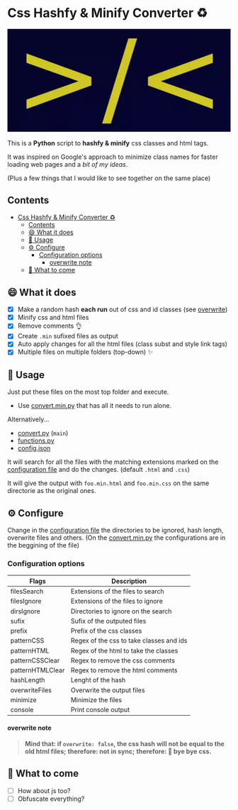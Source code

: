 # Css Hashfy & Minify Converter ♻️

![Hashfyer Banner](images/banner.webp)

This is a **Python** script to **hashfy & minify** css classes and html tags.

It was inspired on Google's approach to minimize class names for faster loading web pages and a *bit of my ideas*.

(Plus a few things that I would like to see together on the same place)

## Contents

- [Css Hashfy & Minify Converter ♻️](#css-hashfy--minify-converter-️)
  - [Contents](#contents)
  - [😄 What it does](#-what-it-does)
  - [📘 Usage](#-usage)
  - [⚙️ Configure](#️-configure)
    - [Configuration options](#configuration-options)
      - [overwrite note](#overwrite-note)
  - [🤔 What to come](#-what-to-come)

## 😄 What it does

- [x] Make a random hash **each run** out of css and id classes (see [overwrite](#overwrite-note))
- [x] Minify css and html files
- [x] Remove comments 👌
- [x] Create `.min` sufixed files as output
- [x] Auto apply changes for all the html files (class subst and style link tags)
- [x] Multiple files on multiple folders (top-down) ✨

## 📘 Usage

Just put these files on the most top folder and execute.

- Use [convert.min.py](convert.min.py) that has all it needs to run alone.

Alternatively...

- [convert.py](convert.py) (`main`)
- [functions.py](functions.py)
- [config.json](config.json)

It will search for all the files with the matching extensions marked on the [configuration file](config.json) and do the changes. (default `.html` and `.css`)

It will give the output with `foo.min.html` and `foo.min.css` on the same directorie as the original ones.

## ⚙️ Configure

Change in the [configuration file](/config.json) the directories to be ignored, hash length, overwrite files and others. (On the [convert.min.py](convert.min.py) the configurations are in the beggining of the file)

### Configuration options

| Flags            | Description                              |
| ---------------- | ---------------------------------------- |
| filesSearch      | Extensions of the files to search        |
| filesIgnore      | Extensions of the files to ignore        |
| dirsIgnore       | Directories to ignore on the search      |
| sufix            | Sufix of the outputed files              |
| prefix           | Prefix of the css classes                |
| patternCSS       | Regex of the css to take classes and ids |
| patternHTML      | Regex of the html to take the classes    |
| patternCSSClear  | Regex to remove the css comments         |
| patternHTMLClear | Regex to remove the html comments        |
| hashLength       | Lenght of the hash                       |
| overwriteFiles   | Overwrite the output files               |
| minimize         | Minimize the files                       |
| console          | Print console output                     |

#### overwrite note

> **Mind that: if `overwrite: false`, the css hash will not be equal to the old html files;**
> **therefore: not in sync;**
> **therefore: 👋 bye bye css.**

## 🤔 What to come

- [ ] How about js too?
- [ ] Obfuscate everything?
